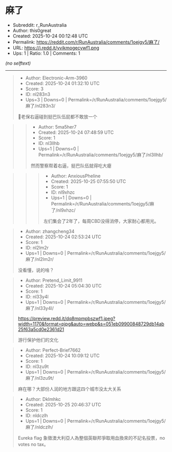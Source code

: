 # 麻了

- Subreddit: r_RunAustralia
- Author: this0great
- Created: 2025-10-24 00:12:48 UTC
- Permalink: https://reddit.com/r/RunAustralia/comments/1oejgy5/麻了/
- URL: https://i.redd.it/yvikmogecywf1.png
- Ups: 1 | Ratio: 1.0 | Comments: 1

_(no selftext)_

---

> - Author: Electronic-Arm-3960
> - Created: 2025-10-24 01:32:10 UTC
> - Score: 3
> - ID: nl283n3
> - Ups=3 | Downs=0 | Permalink=/r/RunAustralia/comments/1oejgy5/麻了/nl283n3/
>
> 🤣老保右逼碰到挺巴队伍屁都不敢放一个

>> - Author: 5ma5her7
>> - Created: 2025-10-24 07:48:59 UTC
>> - Score: 1
>> - ID: nl3llhb
>> - Ups=1 | Downs=0 | Permalink=/r/RunAustralia/comments/1oejgy5/麻了/nl3llhb/
>>
>> 然而警察帮着右逼，挺巴队伍就得吃大瘪

>>> - Author: AnxiousPheline
>>> - Created: 2025-10-25 07:55:50 UTC
>>> - Score: 1
>>> - ID: nl9xhzc
>>> - Ups=1 | Downs=0 | Permalink=/r/RunAustralia/comments/1oejgy5/麻了/nl9xhzc/
>>>
>>> 左们集会了2年了，每周CBD没得消停，大家耐心都用光。

> - Author: zhangcheng34
> - Created: 2025-10-24 02:53:24 UTC
> - Score: 1
> - ID: nl2lm2r
> - Ups=1 | Downs=0 | Permalink=/r/RunAustralia/comments/1oejgy5/麻了/nl2lm2r/
>
> 没看懂，说的啥？

> - Author: Pretend_Limit_9911
> - Created: 2025-10-24 05:04:30 UTC
> - Score: 1
> - ID: nl33y4l
> - Ups=1 | Downs=0 | Permalink=/r/RunAustralia/comments/1oejgy5/麻了/nl33y4l/
>
> https://preview.redd.it/dq8mpmpbszwf1.jpeg?width=1170&format=pjpg&auto=webp&s=051eb09900848729db14ab25f63a5cd0e2361d21
> 
> 游行保护他们的文化

> - Author: Perfect-Brief7662
> - Created: 2025-10-24 10:09:12 UTC
> - Score: 1
> - ID: nl3zu9t
> - Ups=1 | Downs=0 | Permalink=/r/RunAustralia/comments/1oejgy5/麻了/nl3zu9t/
>
> 麻在哪？大部份人润的地方跟这四个城市没太大关系

> - Author: Dklmhkc
> - Created: 2025-10-25 20:46:37 UTC
> - Score: 1
> - ID: nldczlh
> - Ups=1 | Downs=0 | Permalink=/r/RunAustralia/comments/1oejgy5/麻了/nldczlh/
>
> Eureka flag 象徵澳大利亞人為整個英聯邦爭取用血換來的不記名投票，no votes no tax。

